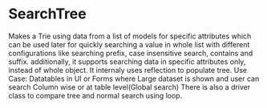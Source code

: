 # SearchTree
Makes a Trie using data from a list of models for specific attributes which can be used later for quickly searching a value in whole list with different configurations like searching prefix, case insensitive search, contains and suffix. additionally, it supports searching data in specific attributes only, instead of whole object.
It internaly uses reflection to populate tree.
Use Case: Datatables in UI or Forms where Large dataset is shown and user can search Column wise or at table level(Global search)
There is also a driver class to compare tree and normal search using loop.